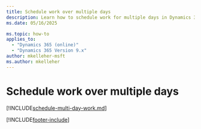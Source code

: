 ```yaml
---
title: Schedule work over multiple days
description: Learn how to schedule work for multiple days in Dynamics 365 Field Service
ms.date: 05/16/2025

ms.topic: how-to
applies_to: 
  - "Dynamics 365 (online)"
  - "Dynamics 365 Version 9.x"
author: mkelleher-msft
ms.author: mkelleher
---
```


# Schedule work over multiple days

[!INCLUDE[schedule-multi-day-work.md](../shared/urs/schedule-multi-day-work.md)]

[!INCLUDE[footer-include](../includes/footer-banner.md)]
